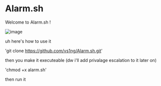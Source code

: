 # Alarm.sh

Welcome to
Alarm.sh !

![image](https://user-images.githubusercontent.com/90449815/183894414-af1507db-b5f7-47d2-90bb-bf7bb9aeba68.png)


uh here's how to use it

'git clone https://github.com/vs1ng/Alarm.sh.git'

then you make it executeable (dw i'll add privalage escalation to it later on)

'chmod +x alarm.sh'

then run it 

